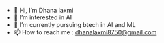 - 👋 Hi, I’m Dhana laxmi
- 👀 I’m interested in AI 
- 🌱 I’m currently pursuing btech in AI and ML
- 📫 How to reach me : dhanalaxmi8750@gmail.com

<!---
dhanalaxmi875/dhanalaxmi875 is a ✨ special ✨ repository because its `README.md` (this file) appears on your GitHub profile.
You can click the Preview link to take a look at your changes.
--->
